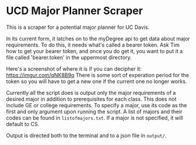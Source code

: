 # UCD Major Planner Scraper

This is a scraper for a potential major planner for UC Davis.

In its current form, it latches on to the myDegree api to get data about major requirements. To do this, it needs what's called a bearer token. Ask Tim how to get your bearer token, and once you do get it, you want to put it a file called 'bearer.token' in the uppermost directory.

Here's a screenshot of where it is if you can decipher it: https://imgur.com/qNK8B9q
There is some sort of experation period for the token so you will have to get a new one if the current one no longer works.

Currently all the script does is output only the major requirements of a desired major in addition to prerequisites for each class. This does not include GE or college requirements. To specify a major, use its code as the first and only argument upon running the script. A list of majors and their codes can be found in `listofmajors.txt`. If a major is not specified, it will default to CS.

Output is directed both to the terminal and to a json file in `output/`.